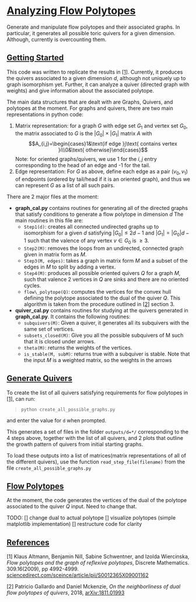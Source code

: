 # [Analyzing Flow Polytopes](#analyzing-flow_polytopes)
Generate and manipulate flow polytopes and their associated graphs. In particular, it generates all possible toric quivers for a given dimension. Although, currently is overcounting them.

## [Getting Started](#getting-started)
This code was written to replicate the results in [\[1\]](#main_paper). Currently, it produces the quivers associated to a given dimension *d*, although not uniquely up to graph isomorphism yet. Further, it can analyze a quiver (directed graph with weights) and give information about the associated polytope. 

The main data structures that are dealt with are Graphs, Quivers, and polytopes at the moment. For graphs and quivers, there are two main representations in python code: 
1. Matrix representation: for a graph $G$ with edge set $G_1$ and vertex set $G_0$, the matrix associated to $G$ is the $|G_0|\times|G_1|$ matrix $A$ with $$A_{i,j}=\begin{cases}1&\text{if edge }j\text{ contains vertex }i\\0&\text{ otherwise}\end{cases}$$ Note: for oriented graphs/quivers, we use 1 for the $i, j$ entry corresponding to the head of an edge and -1 for the tail. 
2. Edge representation: For $G$ as above, define each edge as a pair $(v_0, v_1)$ of endpoints (ordered by tail/head if it is an oriented graph), and thus we can represent $G$ as a list of all such pairs. 

There are 2 major files at the moment:
* **graph\_cal.py** contains routines for generating all of the directed graphs that satisfy conditions to generate a flow polytope in dimension $d$
The main routines in this file are: 
    * `Step1(d)`: creates all connected undirected graphs up to isomorphism for a given $d$ satisfying $|G_0|\le2d-1$ and $|G_1|=|G_0|d-1$ such that the valence of any vertex $v\in G_0$ is $\ge 3$. 
    * `Step2(M)`: removes the loops from an undirected, connected graph given in matrix form as $M$.
    * `Step3(M, edges)`: takes a graph in matrix form $M$ and a subset of the edges in $M$ to split by adding a vertex.
    * `Step4(M)`: produces all possible oriented quivers $Q$ for a graph $M$, such that valence 2 vertices in $Q$ are sinks and there are no oriented cycles. 
    * `flow\_polytope(Q)`: computes the vertices for the convex hull defining the polytope associated to the dual of the quiver $Q$. This algorithm is taken from the procedure outlined in [\[2\]](#neighborly_polytopes) section 3. 
* **quiver\_cal.py** contains routines for studying at the quivers generated in **graph\_cal.py**.  It contains the following routines:
    * `subquivers(M)`: Given a quiver, it generates all its subquivers with the same set of vertices. 
    * `subsets_closed(M)`: Give you all the possible subquivers of M such that it is closed under arrows. 
    * `theta(M)`: returns the weights of the vertices.
    * `is_stable(M, subM)`: returns true with a subquiver is stable. 
Note that the input $M$ is a weighted matrix, so the weights in the arrows


## [Generate Quivers](#generate-quivers)
To create the list of all quivers satisfying requirements for flow polytopes in [\[1\]](#main_paper), can run: 

> `python create_all_possible_graphs.py`

and enter the value for `d` when prompted. 

This generates a set of files in the folder `outputs/d=*/` corresponding to the 4 steps above, together with the list of all quivers, and 2 plots that outline the growth pattern of quivers from initial starting graphs. 

To load these outputs into a list of matrices(matrix representations of all of the different quivers), use the function 
`read_step_file(filename)` from the file `create_all_possible_graphs.py`

## [Flow Polytopes](#flow-polytopes)
At the moment, the code generates the vertices of the dual of the polytope associated to the quiver $Q$ input. Need to change that.

TODO: 
[] change dual to actual polytope
[] visualize polytopes (simple matplotlib implementation)
[] restructure code for clarity

## [References](#references)
<a id='main_paper'>\[1\]
Klaus Altmann, Benjamin Nill, Sabine Schwentner, and Izolda Wiercinska, *Flow polytopes and the graph of reflexive polytopes*, Discrete Mathematics. 309.16(2009), pp 4992-4999. 
[sciencedirect.com/sceince/article/pii/S0012365X09001162](http://www.sciencedirect.com/science/article/pii/S0012365X09001162)</a>

<a id='neighborly_polytopes'>\[2\]
Patricio Gallardo and Daniel Mckenzie, *On the neighborliness of dual flow polytopes of quivers*, 2018, <a href='http://arxiv.org/abs/1811.01993'>arXiv:1811.01993</a>
</a>
